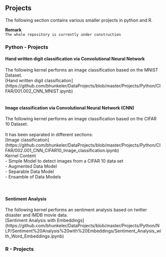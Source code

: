 
<h2>Projects</h2>

The following section contains various smaller projects in python and R.

<b>Remark</b><br>
`The whole repository is currently under construction`


<h3>Python - Projects</h3>

<h4>Hand written digit classification via Convolutional Neural Network</h4> 
The following kernel performs an image classification based on the MNIST Dataset.<br>
[Hand written digit classification](https://github.com/bhunkeler/DataProjects/blob/master/Projects/Python/CIFAR/001.002_CNN_MNIST.ipynb)
<br><br>
<h4>Image classification via Convolutional Neural Network (CNN)</h4>
The following kernel performs an image classification based on the CIFAR 10 Dataset. 
<br><br>
It has been separated in different sections:<br>
[Image classification](https://github.com/bhunkeler/DataProjects/blob/master/Projects/Python/CIFAR/002.001_CNN_CIFAR10_Image_classification.ipynb)<br>
  Kernel Content<br>
  - Simple Model to detect images from a CIFAR 10 data set<br>
  - Augmented Data Model<br>
  - Separable Data Model<br>
  - Ensamble of Data Models<br>
<br><br>

<h4>Sentiment Analysis</h4>
The following kernel performs an sentiment analysis based on twitter disaster and IMDB movie data.<br> 
[Sentiment Analysis with Embeddings](https://github.com/bhunkeler/DataProjects/blob/master/Projects/Python/NLP/Sentiment%20Analysis%20with%20Embeddings/Sentiment_Analysis_with_Word_Embeddings.ipynb)

<h3>R - Projects</h3>
